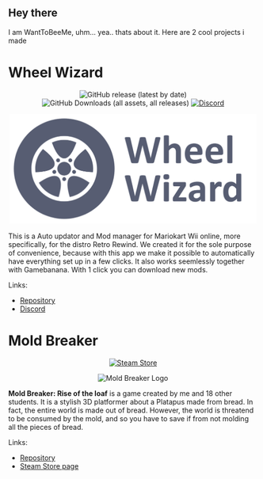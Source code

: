 ## Hey there  

I am WantToBeeMe, uhm... yea.. thats about it.
Here are 2 cool projects i made

# Wheel Wizard
<p align="center">
  <img src="https://img.shields.io/github/v/release/patchzyy/WheelWizard?color=green&style=for-the-badge" alt="GitHub release (latest by date)" />
  <img src="https://img.shields.io/github/downloads/patchzyy/WheelWizard/total?color=green&style=for-the-badge" alt="GitHub Downloads (all assets, all releases)" />
  <a href="https://discord.gg/vZ7T2wJnsq">
    <img src="https://img.shields.io/discord/1253384439937896560?color=7289da&style=for-the-badge" alt="Discord" />
  </a>
</p>

<p align="center">
  <img src="images/WheelWizard_Title.png" alt="Wheel Wizard Logo" width="500"/>
</p>

This is a Auto updator and Mod manager for Mariokart Wii online, more specifically, for the distro Retro Rewind. We created it for the sole purpose of convenience, because with this app we make it possible to automatically have everything set up in a few clicks. It also works seemlessly together with Gamebanana. With 1 click you can download new mods.

Links: 
- [Repository](https://github.com/patchzyy/WheelWizard)
- [Discord](https://discord.gg/vZ7T2wJnsq)

# Mold Breaker
<p align="center">
  <a href="https://store.steampowered.com/app/3374700/Moldbreaker_Rise_of_the_Loaf/">
    <img src="https://img.shields.io/badge/Steam-Moldbreaker%3A%20Rise%20of%20the%20Loaf-blue?style=for-the-badge&logo=steam" alt="Steam Store" />
  </a>
</p>

<p align="center">
  <img src="images/MoldBreaker_Title.png" alt="Mold Breaker Logo" width="650"/>
</p>

**Mold Breaker: Rise of the loaf** is a game created by me and 18 other students. It is a stylish 3D platformer about a Platapus made from bread. In fact, the entire world is made out of bread. However, the world is threatend to be consumed by the mold, and so you have to save if from not molding all the pieces of bread.

Links: 
- [Repository](https://github.com/SillyBusinessInc/Moldbreaker)
- [Steam Store page](https://store.steampowered.com/app/3374700/Moldbreaker_Rise_of_the_Loaf/)
